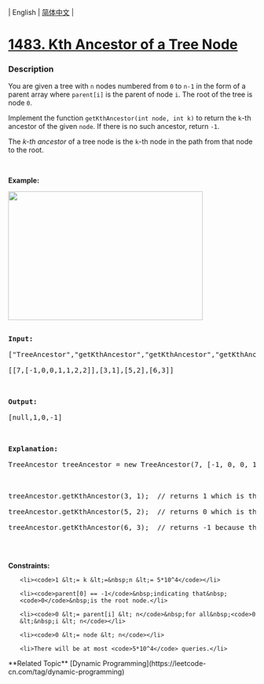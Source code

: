| English | [简体中文](README.md) |

# [1483. Kth Ancestor of a Tree Node](https://leetcode-cn.com/problems/kth-ancestor-of-a-tree-node)
 ### Description
<p>You are given a tree with&nbsp;<code>n</code>&nbsp;nodes numbered from&nbsp;<code>0</code>&nbsp;to&nbsp;<code>n-1</code>&nbsp;in the form of a parent array where <code>parent[i]</code>&nbsp;is the parent of node <code>i</code>. The root of the tree is node <code>0</code>.</p>

<p>Implement the function&nbsp;<code>getKthAncestor</code><code>(int node, int k)</code>&nbsp;to return the <code>k</code>-th ancestor of the given&nbsp;<code>node</code>. If there is no such ancestor, return&nbsp;<code>-1</code>.</p>

<p>The&nbsp;<em>k-th&nbsp;</em><em>ancestor</em>&nbsp;of a tree node is the <code>k</code>-th node&nbsp;in the path&nbsp;from that node to the root.</p>

<p>&nbsp;</p>

<p><strong>Example:</strong></p>

<p><strong><img alt="" src="https://assets.leetcode.com/uploads/2019/08/28/1528_ex1.png" style="width: 396px; height: 262px;" /></strong></p>

<pre>
<b>Input:</b>
[&quot;TreeAncestor&quot;,&quot;getKthAncestor&quot;,&quot;getKthAncestor&quot;,&quot;getKthAncestor&quot;]
[[7,[-1,0,0,1,1,2,2]],[3,1],[5,2],[6,3]]

<b>Output:</b>
[null,1,0,-1]

<b>Explanation:</b>
TreeAncestor treeAncestor = new TreeAncestor(7, [-1, 0, 0, 1, 1, 2, 2]);

treeAncestor.getKthAncestor(3, 1);  // returns 1 which is the parent of 3
treeAncestor.getKthAncestor(5, 2);  // returns 0 which is the grandparent of 5
treeAncestor.getKthAncestor(6, 3);  // returns -1 because there is no such ancestor
</pre>

<p>&nbsp;</p>
<p><strong>Constraints:</strong></p>

<ul>
	<li><code>1 &lt;= k &lt;=&nbsp;n &lt;= 5*10^4</code></li>
	<li><code>parent[0] == -1</code>&nbsp;indicating that&nbsp;<code>0</code>&nbsp;is the root node.</li>
	<li><code>0 &lt;= parent[i] &lt; n</code>&nbsp;for all&nbsp;<code>0 &lt;&nbsp;i &lt; n</code></li>
	<li><code>0 &lt;= node &lt; n</code></li>
	<li>There will be at most <code>5*10^4</code> queries.</li>
</ul>
**Related Topic**  [Dynamic Programming](https://leetcode-cn.com/tag/dynamic-programming) 